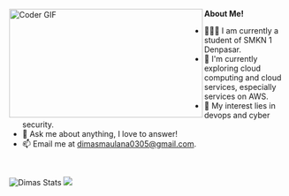 **About Me!**
<img align="left" width=350px height=197px src="https://4.bp.blogspot.com/-G62v5yEBEFw/Wkh2kTr1t0I/AAAAAAAAChw/hIhhuFghCPcQ5rQ0sV_9CWWJ8dQT5sLUACLcBGAs/s400/TypingonComputer.gif" alt="Coder GIF" width="500" height="400" style="max-width: 100%;">


- 👨🏽‍💻 I am currently a student of SMKN 1 Denpasar.
- 🌱 I'm currently exploring cloud computing and cloud services, especially services on AWS.
- 🤔 My interest lies in devops and cyber security.
- 💬 Ask me about anything, I love to answer!
- 📫 Email me at [dimasmaulana0305@gmail.com](mailto:dimasmaulana0305@gmail.com).
<br>


![Dimas Stats](https://github-readme-stats.vercel.app/api?username=dimasma0305&show_icons=true&theme=tokyonight&hide_border=true)
<img src="https://github-readme-stats.vercel.app/api/top-langs/?username=dimasma0305&amp;theme=tokyonight&amp;layout=compact&amp&hide_border=truedark">
